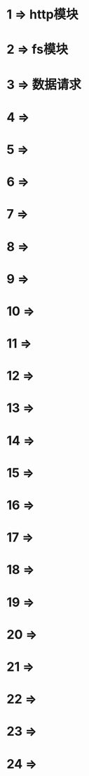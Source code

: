 # 1 => http模块

# 2 => fs模块

# 3 => 数据请求

# 4 =>

# 5 =>

# 6 =>

# 7 =>

# 8 =>

# 9 =>

# 10 =>

# 11 =>

# 12 =>

# 13 =>

# 14 =>

# 15 =>

# 16 =>

# 17 =>

# 18 =>

# 19 =>

# 20 =>

# 21 =>

# 22 =>

# 23 =>

# 24 =>